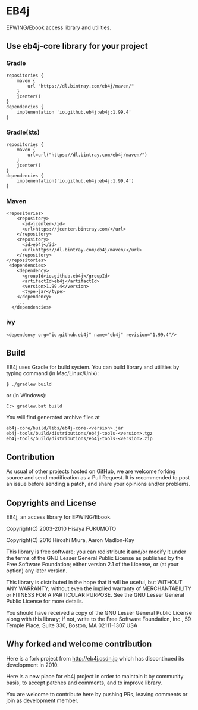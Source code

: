 # EB4j

EPWING/Ebook access library and utilities.


## Use eb4j-core library for your project

### Gradle

```
repositories {
    maven {
        url "https://dl.bintray.com/eb4j/maven/"
    }
    jcenter()
}
dependencies {
    implementation 'io.github.eb4j:eb4j:1.99.4'
}
```

### Gradle(kts)

```
repositories {
    maven {
        url=url("https://dl.bintray.com/eb4j/maven/")
    }
    jcenter()
}
dependencies {
    implementation('io.github.eb4j:eb4j:1.99.4')
}
```

### Maven

```
<repositories>
    <repository>
      <id>jcenter</id>
      <url>https://jcenter.bintray.com/</url>
    </repository>
    <repository>
      <id>eb4j</id>
      <url>https://dl.bintray.com/eb4j/maven/</url>
    </repository>
</repositories>
 <dependencies>
    <dependency>
      <groupId>io.github.eb4j</groupId>
      <artifactId>eb4j</artifactId>
      <version>1.99.4</version>
      <type>jar</type>
    </dependency>
    ...
  </dependencies>
```

### ivy

```
<dependency org="io.github.eb4j" name="eb4j" revision="1.99.4"/>
```

## Build

EB4j uses Gradle for build system. You can build library and utilities
by typing command (in Mac/Linux/Unix):

```
$ ./gradlew build
```

or (in Windows):

```
C:> gradlew.bat build
```

You will find generated archive files at

```
eb4j-core/build/libs/eb4j-core-<version>.jar
eb4j-tools/build/distributions/eb4j-tools-<version>.tgz
eb4j-tools/build/distributions/eb4j-tools-<version>.zip
```

## Contribution

As usual of other projects hosted on GitHub, we are welcome
forking source and send modification as a Pull Request.
It is recommended to post an issue before sending a patch,
and share your opinions and/or problems.

## Copyrights and License

EB4j, an access library for EPWING/Ebook.

Copyright(C) 2003-2010 Hisaya FUKUMOTO

Copyright(C) 2016 Hiroshi Miura, Aaron Madlon-Kay

This library is free software; you can redistribute it and/or modify it under
the terms of the GNU Lesser General Public License as published by the Free
Software Foundation; either version 2.1 of the License, or (at your option) any
later version.

This library is distributed in the hope that it will be useful, but WITHOUT ANY
WARRANTY; without even the implied warranty of MERCHANTABILITY or FITNESS FOR A
PARTICULAR PURPOSE. See the GNU Lesser General Public License for more details.

You should have received a copy of the GNU Lesser General Public License along
with this library; if not, write to the Free Software Foundation, Inc.,
59 Temple Place, Suite 330, Boston, MA 02111-1307 USA

## Why forked and welcome contribution

Here is a fork project from http://eb4j.osdn.jp which has discontinued
its development in 2010.

Here is a new place for eb4j project in order to maintain it by community
basis, to accept patches and comments, and to improve library.

You are welcome to contribute here by pushing PRs, leaving comments or
join as development member.
